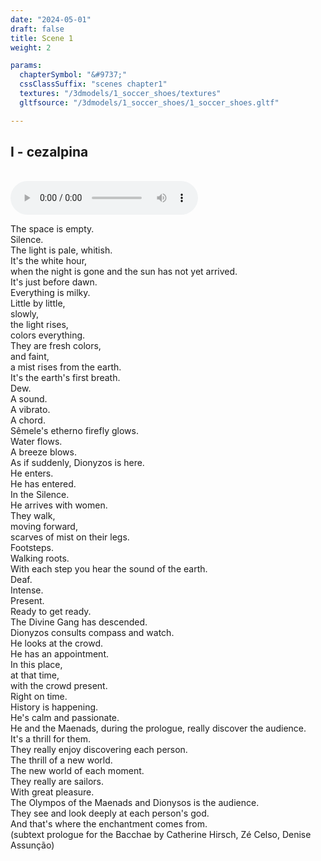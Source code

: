 ```yaml
---
date: "2024-05-01"
draft: false
title: Scene 1
weight: 2

params:
  chapterSymbol: "&#9737;"
  cssClassSuffix: "scenes chapter1"
  textures: "/3dmodels/1_soccer_shoes/textures"
  gltfsource: "/3dmodels/1_soccer_shoes/1_soccer_shoes.gltf"

---
```

## I - cezalpina
<div class="canvas3d"></div>
<br>
<audio controls class="">
    <source src="/audio/SUB_TEXTO.m4a"> type="audio/mpeg">Your browser does not support the audio element.
</audio>
<div class="textBox">
<p>The space is empty.<br>
Silence.<br>
The light is pale, whitish.<br>
It's the white hour,<br>
when the night is gone and the sun has not yet arrived.<br>
It's just before dawn.<br>
Everything is milky.<br>
Little by little,<br>
slowly,<br>
the light rises,<br>
colors everything.<br>
They are fresh colors,<br>
and faint,<br>
a mist rises from the earth.<br>
It's the earth's first breath.<br>
Dew.<br>
A sound.<br>
A vibrato.<br>
A chord.<br>
Sêmele's etherno firefly glows.<br>
Water flows.<br>
A breeze blows.<br>
As if suddenly, Dionyzos is here.<br>
He enters.<br>
He has entered.<br>
In the Silence.<br>
He arrives with women.<br>
They walk,<br>
moving forward,<br>
scarves of mist on their legs.<br>
Footsteps.<br>
Walking roots.<br>
With each step you hear the sound of the earth.<br>
Deaf.<br>
Intense.<br>
Present.<br>
Ready to get ready.<br>
The Divine Gang has descended.<br>
Dionyzos consults compass and watch.<br>
He looks at the crowd.<br>
He has an appointment.<br>
In this place,<br>
at that time,<br>
with the crowd present.<br>
Right on time.<br>
History is happening.<br>
He's calm and passionate.<br>
He and the Maenads, during the prologue, really discover the audience.<br>
It's a thrill for them.<br>
They really enjoy discovering each person.<br>
The thrill of a new world.<br>
The new world of each moment.<br>
They really are sailors.<br>
With great pleasure.<br>
The Olympos of the Maenads and Dionysos is the audience.<br>
They see and look deeply at each person's god.<br>
And that's where the enchantment comes from.<br>
(subtext prologue for the Bacchae by Catherine Hirsch, Zé Celso, Denise Assunção)
</p>
</div>


